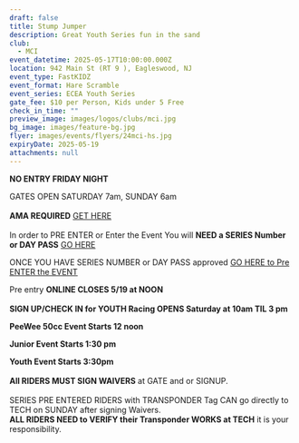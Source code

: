 ```yaml
---
draft: false
title: Stump Jumper
description: Great Youth Series fun in the sand
club:
  - MCI
event_datetime: 2025-05-17T10:00:00.000Z
location: 942 Main St (RT 9 ), Eagleswood, NJ
event_type: FastKIDZ
event_format: Hare Scramble
event_series: ECEA Youth Series
gate_fee: $10 per Person, Kids under 5 Free
check_in_time: ""
preview_image: images/logos/clubs/mci.jpg
bg_image: images/feature-bg.jpg
flyer: images/events/flyers/24mci-hs.jpg
expiryDate: 2025-05-19
attachments: null
---
```

**NO ENTRY FRIDAY NIGHT**

GATES OPEN SATURDAY 7am, SUNDAY 6am\
\
**AMA REQUIRED**  [GET HERE ](https://join.americanmotorcyclist.com/privileges-savenow/?gclid=CjwKCAjw3ueiBhBmEiwA4BhspNwQztzyNH49PezC5nR7BmrzNnP5WfUU4VwdINt_aZzjKCTzq9TgmBoC5ZsQAvD_BwE)\
\
In order to PRE ENTER or Enter the Event You will **NEED a SERIES Number or DAY PASS**    [GO HERE ](https://www.moto-tally.com/ECEA/ECEA_PWY/SeriesRegistration.aspx)

ONCE YOU HAVE SERIES NUMBER or DAY PASS approved  [GO HERE to Pre ENTER the EVENT](https://www.moto-tally.com/ECEA/ECEA_PWY/PreEntry.aspx)

Pre entry **ONLINE CLOSES 5/19 at NOON**\
[](https://www.moto-tally.com/ECEA/ECEA/PreEntry.aspx)\
**SIGN UP/CHECK IN for YOUTH Racing OPENS Saturday at 10am TIL 3 pm**

**PeeWee 50cc Event Starts 12 noon**

**Junior Event Starts 1:30 pm**

**Youth Event Starts 3:30pm**\
\
**All RIDERS MUST SIGN WAIVERS** at GATE and or SIGNUP.  \
\
SERIES PRE ENTERED RIDERS with TRANSPONDER Tag CAN go directly to TECH on SUNDAY after signing Waivers.\
**ALL RIDERS NEED to VERIFY their Transponder WORKS at TECH** it is your responsibility.
